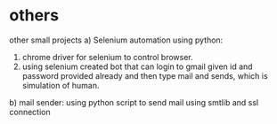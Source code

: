 # others
other small projects
a) Selenium automation using python:
1. chrome driver for selenium to control browser.
2. using selenium created bot that can login to gmail given id and password provided already and then type mail and sends, which is simulation of human.

b) mail sender:
using python script to send mail using smtlib and ssl connection
